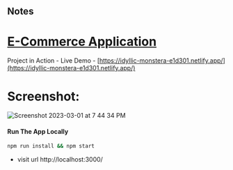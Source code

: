 ## Notes

# [E-Commerce Application](https://idyllic-monstera-e1d301.netlify.app/)

Project in Action - Live Demo - [https://idyllic-monstera-e1d301.netlify.app/](https://idyllic-monstera-e1d301.netlify.app/)


# Screenshot:

![Screenshot 2023-03-01 at 7 44 34 PM](https://user-images.githubusercontent.com/2153396/227244001-abd106d4-ef01-4136-8f1b-ffe6c5424d00.png)




#### Run The App Locally

```sh
npm run install && npm start
```

- visit url http://localhost:3000/


